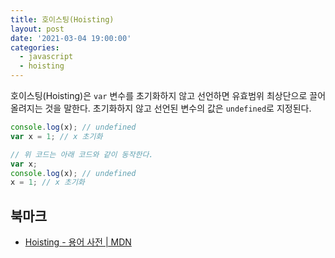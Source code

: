 ```yaml
---
title: 호이스팅(Hoisting)
layout: post
date: '2021-03-04 19:00:00'
categories:
  - javascript
  - hoisting
---
```


호이스팅(Hoisting)은 `var` 변수를 초기화하지 않고 선언하면 유효범위 최상단으로 끌어올려지는 것을 말한다. 초기화하지 않고 선언된 변수의 값은 `undefined`로 지정된다.

```jsx
console.log(x); // undefined
var x = 1; // x 초기화

// 위 코드는 아래 코드와 같이 동작한다.
var x;
console.log(x); // undefined
x = 1; // x 초기화
```

## 북마크

- [Hoisting - 용어 사전 \| MDN](https://developer.mozilla.org/ko/docs/Glossary/Hoisting)
